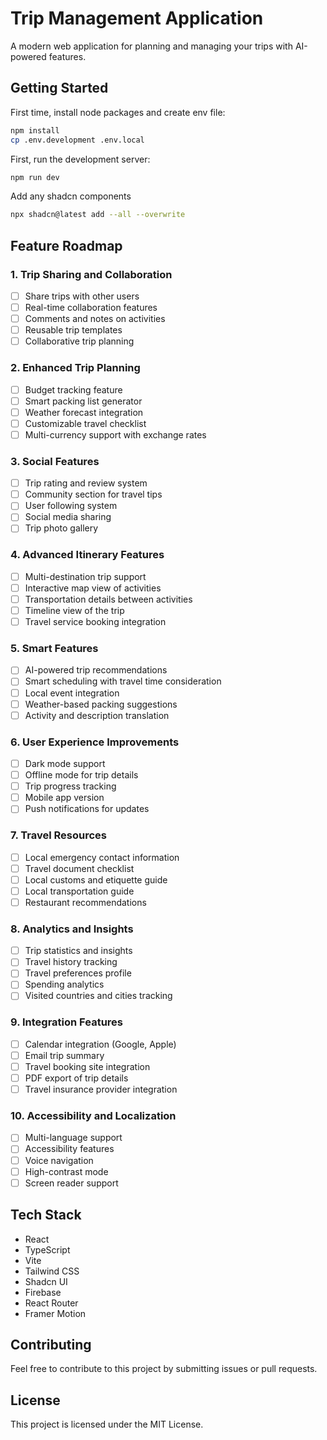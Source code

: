 # Trip Management Application

A modern web application for planning and managing your trips with AI-powered features.

## Getting Started

First time, install node packages and create env file:

```bash
npm install
cp .env.development .env.local
```

First, run the development server:

```bash
npm run dev
```

Add any shadcn components

```bash
npx shadcn@latest add --all --overwrite
```

## Feature Roadmap

### 1. Trip Sharing and Collaboration
- [ ] Share trips with other users
- [ ] Real-time collaboration features
- [ ] Comments and notes on activities
- [ ] Reusable trip templates
- [ ] Collaborative trip planning

### 2. Enhanced Trip Planning
- [ ] Budget tracking feature
- [ ] Smart packing list generator
- [ ] Weather forecast integration
- [ ] Customizable travel checklist
- [ ] Multi-currency support with exchange rates

### 3. Social Features
- [ ] Trip rating and review system
- [ ] Community section for travel tips
- [ ] User following system
- [ ] Social media sharing
- [ ] Trip photo gallery

### 4. Advanced Itinerary Features
- [ ] Multi-destination trip support
- [ ] Interactive map view of activities
- [ ] Transportation details between activities
- [ ] Timeline view of the trip
- [ ] Travel service booking integration

### 5. Smart Features
- [ ] AI-powered trip recommendations
- [ ] Smart scheduling with travel time consideration
- [ ] Local event integration
- [ ] Weather-based packing suggestions
- [ ] Activity and description translation

### 6. User Experience Improvements
- [ ] Dark mode support
- [ ] Offline mode for trip details
- [ ] Trip progress tracking
- [ ] Mobile app version
- [ ] Push notifications for updates

### 7. Travel Resources
- [ ] Local emergency contact information
- [ ] Travel document checklist
- [ ] Local customs and etiquette guide
- [ ] Local transportation guide
- [ ] Restaurant recommendations

### 8. Analytics and Insights
- [ ] Trip statistics and insights
- [ ] Travel history tracking
- [ ] Travel preferences profile
- [ ] Spending analytics
- [ ] Visited countries and cities tracking

### 9. Integration Features
- [ ] Calendar integration (Google, Apple)
- [ ] Email trip summary
- [ ] Travel booking site integration
- [ ] PDF export of trip details
- [ ] Travel insurance provider integration

### 10. Accessibility and Localization
- [ ] Multi-language support
- [ ] Accessibility features
- [ ] Voice navigation
- [ ] High-contrast mode
- [ ] Screen reader support

## Tech Stack

- React
- TypeScript
- Vite
- Tailwind CSS
- Shadcn UI
- Firebase
- React Router
- Framer Motion

## Contributing

Feel free to contribute to this project by submitting issues or pull requests.

## License

This project is licensed under the MIT License.